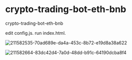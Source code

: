 # crypto-trading-bot-eth-bnb
crypto-trading-bot-eth-bnb



edit config.js.
run index.html.

![211582535-70ad689e-da4a-453c-8b72-e19d8a38a622](https://github.com/sxsnc/Eth-Trading-Bot/assets/167494992/c3cac390-ac55-403b-a552-6f833f1b5fc3)


![211582664-83dc42d4-7a0d-48dd-b91c-64190dcba8f4](https://github.com/sxsnc/Eth-Trading-Bot/assets/167494992/53d9b3a2-82f7-4840-b903-077e8396ef5d)
